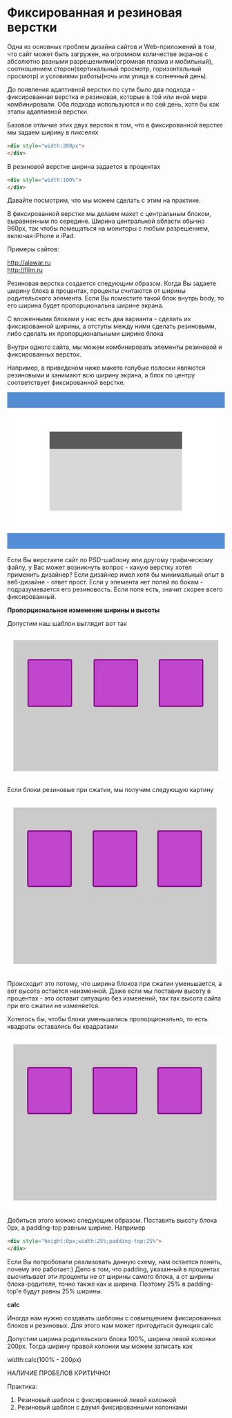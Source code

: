 # Фиксированная и резиновая верстки

Одна из основных проблем дизайна сайтов и Web-приложений в том, что сайт может быть загружен, на огромном количестве экранов с абсолютно разными разрешениями(огромная плазма и мобильный), соотношением сторон(вертикальный просмотр, горизонтальный просмотр) и условиями работы(ночь или улица в солнечный день).

До появления адаптивной верстки по сути было два подхода - фиксированная верстка и резиновая, которые в той или иной мере комбинировали. Оба подхода используются и по сей день, хотя бы как этапы адаптивной верстки.

Базовое отличие этих двух версток в том, что в фиксированной верстке мы задаем ширину в пикселях

```html
<div style="width:200px">
</div>
```

В резиновой верстке ширина задается в процентах

```html
<div style="width:100%">
</div>
```

Давайте посмотрим, что мы можем сделать с этим на практике.

В фиксированной верстке мы делаем макет с центральным блоком, выравненным по середине. Ширина центральной области обычно 960px, так чтобы помещаться на мониторы с любым разрешением, включая iPhone и iPad.

Примеры сайтов: 

http://alawar.ru<BR>
http://film.ru

Резиновая верстка создается следующим образом. Когда Вы задаете ширину блока в процентах, проценты считаются от ширины родительского элемента. Если Вы поместите такой блок внутрь body, то его ширина будет  пропорциональна ширине экрана.

С вложенными блоками у нас есть два варианта - сделать их фиксированной ширины, а отступы между ними сделать резиновыми, либо сделать их пропорциональными ширине блока

Внутри одного сайта, мы можем комбинировать элементы резиновой и фиксированных версток.

Например, в приведеном ниже макете голубые полоски являются резиновыми и занимают всю ширину экрана, а блок по центру соответствует фиксированной верстке.

![Макет с хедером и футером](pics/03_margin_and_paddings/maket.gif)


Если Вы верстаете сайт по PSD-шаблону или другому графическому файлу, у Вас может возникнуть вопрос - какую верстку хотел применить дизайнер? Если дизайнер имел хотя бы минимальный опыт в веб-дизайне - ответ прост. Если у элемента нет полей по бокам - подразумевается его резиновость. Если поля есть, значит скорее всего фиксированный.

**Пропорциональное изменение ширины и высоты**

Допустим наш шаблон выглядит вот так

![Резиновые блоки](pics/04_fixed_n_fluid_designs/fluid_blocks_1.gif)

Если блоки резиновые при сжатии, мы получим следующую картину

![Сжатые резиновые блоки](pics/04_fixed_n_fluid_designs/fluid_blocks_compressed.gif)

Происходит это потому, что ширина блоков при сжатии уменьшается, а вот высота остается неизменной. Даже если мы поставим высоту в процентах - это оставит ситуацию без изменений, так так высота сайта при его сжатии не изменяется.

Хотелось бы, чтобы блоки уменьшались пропорционально, то есть квадраты оставались бы квадратами

![Правильно сжатые резиновые блоки](pics/04_fixed_n_fluid_designs/fluid_blocks_prop.gif)

Добиться этого можно следующим образом. Поставить высоту блока 0px, а padding-top равным ширине. Например

```html
<div style="height:0px;width:25%;padding-top:25%">
</div>
```

Если Вы попробовали реализовать данную схему, нам остается понять, почему это работает:) Дело в том, что padding, указанный в процентах высчитывает эти проценты не от ширины самого блока, а от ширины блока-родителя, точно также как и ширина. Поэтому 25% в padding-top'e будут равны 25% ширины.


**calc**

Иногда нам нужно создавать шаблоны с совмещением фиксированных блоков и резиновых. Для этого нам может пригодиться функция calc

Допустим ширина родительского блока 100%, ширина левой колонки 200px. Тогда ширину правой колонки мы можем записать как

width:calc(100% - 200px)

НАЛИЧИЕ ПРОБЕЛОВ КРИТИЧНО!



Практика:
1) Резиновый шаблон с фиксированной левой колонкой
2) Резиновый шаблон с двумя фиксированными колонками